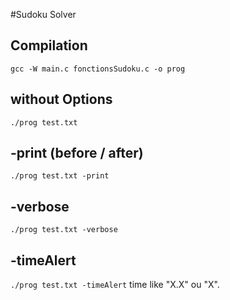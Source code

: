 #Sudoku Solver 

## Compilation
`gcc -W main.c fonctionsSudoku.c -o prog`

## without Options
`./prog test.txt`

## -print (before / after)
`./prog test.txt -print`

## -verbose
`./prog test.txt -verbose`

## -timeAlert
`./prog test.txt -timeAlert`
time like "X.X" ou "X".
